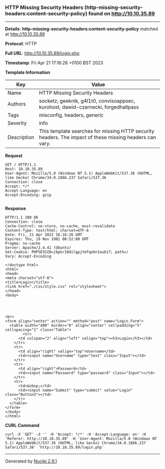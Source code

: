 ### HTTP Missing Security Headers (http-missing-security-headers:content-security-policy) found on http://10.10.35.89
---
**Details**: **http-missing-security-headers:content-security-policy**  matched at http://10.10.35.89

**Protocol**: HTTP

**Full URL**: http://10.10.35.89/login.php

**Timestamp**: Fri Apr 21 17:16:26 +0100 BST 2023

**Template Information**

| Key | Value |
|---|---|
| Name | HTTP Missing Security Headers |
| Authors | socketz, geeknik, g4l1t0, convisoappsec, kurohost, dawid-czarnecki, forgedhallpass |
| Tags | misconfig, headers, generic |
| Severity | info |
| Description | This template searches for missing HTTP security headers. The impact of these missing headers can vary.<br> |

**Request**
```http
GET / HTTP/1.1
Host: 10.10.35.89
User-Agent: Mozilla/5.0 (Windows NT 5.1) AppleWebKit/537.36 (KHTML, like Gecko) Chrome/34.0.1866.237 Safari/537.36
Connection: close
Accept: */*
Accept-Language: en
Accept-Encoding: gzip


```

**Response**
```http
HTTP/1.1 200 OK
Connection: close
Cache-Control: no-store, no-cache, must-revalidate
Content-Type: text/html; charset=UTF-8
Date: Fri, 21 Apr 2023 16:16:26 GMT
Expires: Thu, 19 Nov 1981 08:52:00 GMT
Pragma: no-cache
Server: Apache/2.4.41 (Ubuntu)
Set-Cookie: PHPSESSID=j6pkr104ilgpjtmfqobn1aub17; path=/
Vary: Accept-Encoding

<!doctype html>
<html>
<head>
<meta charset="utf-8">
<title>Login</title>
<link href="./css/style.css" rel="stylesheet">
</head>
<body>


  

<br>
<form align="center" action="" method="post" name="Login_Form">
  <table width="400" border="0" align="center" cellpadding="5" cellspacing="1" class="Table">
        <tr>
      <td colspan="2" align="left" valign="top"><h3>Login</h3></td>
    </tr>
    <tr>
      <td align="right" valign="top">Username</td>
      <td><input name="Username" type="text" class="Input"></td>
    </tr>
    <tr>
      <td align="right">Password</td>
      <td><input name="Password" type="password" class="Input"></td>
    </tr>
    <tr>
      <td>&nbsp;</td>
      <td><input name="Submit" type="submit" value="Login" class="Button3"></td>
    </tr>
  </table>
</form>
</body>
</html>

```


**CURL Command**
```
curl -X 'GET' -d '' -H 'Accept: */*' -H 'Accept-Language: en' -H 'Referer: http://10.10.35.89' -H 'User-Agent: Mozilla/5.0 (Windows NT 5.1) AppleWebKit/537.36 (KHTML, like Gecko) Chrome/34.0.1866.237 Safari/537.36' 'http://10.10.35.89/login.php'
```
---
Generated by [Nuclei 2.9.1](https://github.com/projectdiscovery/nuclei)